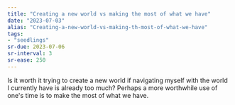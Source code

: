 ```yaml
---
title: "Creating a new world vs making the most of what we have"
date: "2023-07-03"
alias: "Creating-a-new-world-vs-making-th-most-of-what-we-have"
tags:
- "seedlings"
sr-due: 2023-07-06
sr-interval: 3
sr-ease: 250
---
```


Is it worth it trying to create a new world if navigating myself with the world I currently have is already too much? Perhaps a more worthwhile use of one's time is to make the most of what we have.